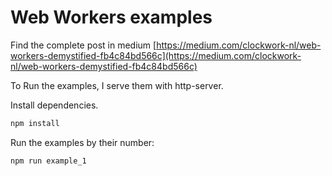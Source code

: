 # Web Workers examples

Find the complete post in medium [https://medium.com/clockwork-nl/web-workers-demystified-fb4c84bd566c](https://medium.com/clockwork-nl/web-workers-demystified-fb4c84bd566c)

To Run the examples, I serve them with http-server.

Install dependencies.
```bash
npm install
```

Run the examples by their number:
```
npm run example_1
```
